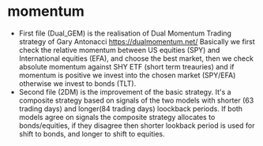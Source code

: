 # momentum
* First file (Dual_GEM) is the realisation of Dual Momentum Trading strategy of Gary Antonacci
https://dualmomentum.net/
Basically we first check the relative momentum between US equities (SPY) and International equities (EFA), and choose the best market, then we check absolute momentum against SHY ETF (short term treauries) and if momentum is positive we invest into the chosen market (SPY/EFA) otherwise we invest to bonds (TLT).
* Second file (2DM) is the improvement of the basic strategy. It's a composite strategy based on signals of the two models with shorter (63 trading days) and longer(84 trading days) loockback periods. If both models agree on signals the composite strategy allocates to bonds/equities, if they disagree then shorter lookback period is used for shift to bonds, and longer to shift to equities.
